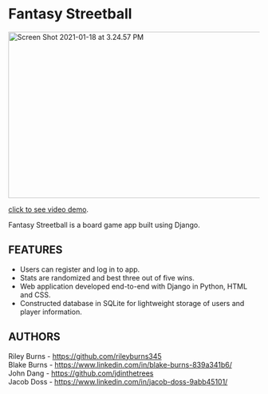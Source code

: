 # Fantasy Streetball

<a data-flickr-embed="true" href="https://github.com/jdinthetrees/fantasy" title="Screen Shot 2021-01-18 at 3.24.57 PM"><img src="https://live.staticflickr.com/65535/50850773211_55baf8ab38_z.jpg" width="640" height="333" alt="Screen Shot 2021-01-18 at 3.24.57 PM"></a>

<a href="https://vimeo.com/501969082">click to see video demo</a>.

Fantasy Streetball is a board game app built using Django.

## FEATURES
- Users can register and log in to app.
- Stats are randomized and best three out of five wins.
- Web application developed end-to-end with Django in Python, HTML and CSS.
- Constructed database in SQLite for lightweight storage of users and player information.


## AUTHORS
Riley Burns - https://github.com/rileyburns345<br/>
Blake Burns - https://www.linkedin.com/in/blake-burns-839a341b6/<br/>
John Dang - https://github.com/jdinthetrees<br/>
Jacob Doss - https://www.linkedin.com/in/jacob-doss-9abb45101/<br/>
 
